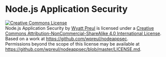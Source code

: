 Node.js Application Security
=============
<a rel="license" href="http://creativecommons.org/licenses/by-nc-sa/4.0/"><img alt="Creative Commons License" style="border-width:0" src="https://i.creativecommons.org/l/by-nc-sa/4.0/88x31.png" /></a><br /><span xmlns:dct="http://purl.org/dc/terms/" property="dct:title">Node.js Application Security</span> by <a xmlns:cc="http://creativecommons.org/ns#" href="http://nodeappsec.com" property="cc:attributionName" rel="cc:attributionURL">Wyatt Preul</a> is licensed under a <a rel="license" href="http://creativecommons.org/licenses/by-nc-sa/4.0/">Creative Commons Attribution-NonCommercial-ShareAlike 4.0 International License</a>.<br />Based on a work at <a xmlns:dct="http://purl.org/dc/terms/" href="https://github.com/wpreul/nodeappsec" rel="dct:source">https://github.com/wpreul/nodeappsec</a>.<br />Permissions beyond the scope of this license may be available at <a xmlns:cc="http://creativecommons.org/ns#" href="https://github.com/wpreul/nodeappsec/blob/master/LICENSE.md" rel="cc:morePermissions">https://github.com/wpreul/nodeappsec/blob/master/LICENSE.md</a>.
